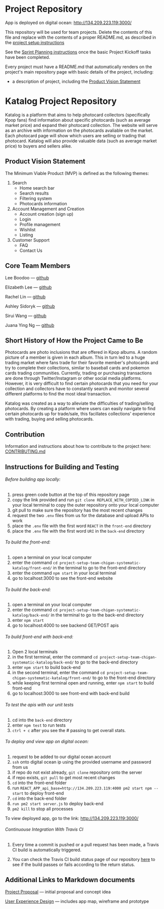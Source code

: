 # Project Repository

App is deployed on digital ocean: http://134.209.223.119:3000/

This repository will be used for team projects. Delete the contents of this file and replace with the contents of a proper README.md, as described in the [project setup instructions](./project-setup-instructions.md)

See the [Sprint Planning instructions](./sprint-planning-instructions.md) once the basic Project Kickoff tasks have been completed.

Every project must have a README.md that automatically renders on the project's main repository page with basic details of the project, including:

- a description of project, including the [Product Vision Statement](https://knowledge.kitchen/Scrum_development_framework#Product_vision_statement)

# Katalog Project Repository
Katalog is a platform that aims to help photocard collectors (specifically Kpop fans) find information about specific photocards (such as average market price) and expand their photocard collection. The website will serve as an archive with information on the photocards avaliable on the market. Each photocard page will show which users are selling or trading that photocard. Katalog will also provide valuable data (such as average market price) to buyers and sellers alike. 

## Product Vision Statement 
The Minimum Viable Product (MVP) is defined as the following themes:

1. Search
    - Home search bar
    - Search results 
    - Filtering system
    - Photocards information 
2. Account Management and Creation
    - Account creation (sign up)
    - Login 
    - Profile management 
    - Wishlist
    - Listing
3. Customer Support 
    - FAQ
    - Contact Us

## Core Team Members 
Lee Boodoo — [github](https://www.GitHub.com/LeeBoodoo)

Elizabeth Lee — [github](https://github.com/elizabethlee13)

Rachel Lin — [github](https://github.com/rclin1)

Ashley Sidoryk — [github](github.com/ashleysidoryk)

Sirui Wang — [github](https://github.com/David12345666)

Juana Ying Ng — [github](https://github.com/juanang207)

## Short History of How the Project Came to Be
Photocards are photo inclusions that are offered in Kpop albums. A random picture of a member is given in each album. This in turn led to a huge trading market where fans trade for their favorite member's photocards and try to complete their collections, similar to baseball cards and pokemon cards trading communities. Currently, trading or purchasing transactions are done through Twitter/Instagram or other social media platforms. However, it is very difficult to find certain photocards that you need for your collection and collectors have to constantly search and monitor several different platforms to find the most ideal transaction. 

Katalog was created as a way to alleviate the difficulties of trading/selling photocards. By creating a platform where users can easily navigate to find certain photocards up for trade/sale, this facillates collections' experience with trading, buying and selling photocards.

## Contribution
Information and instructions about how to contribute to the project here: [CONTRIBUTING.md](./CONTRIBUTING.md)


## Instructions for Building and Testing 
###### Before building app locally:
1. press green code button at the top of this repository page
2. copy the link provided and run `git clone REPLACE_WITH_COPIED_LINK` in your local terminal to copy the outer repository onto your local computer
3. git pull to make sure the repository has the most recent changes 
4. request the two `.env` files from us for the database and upload APIs to work
5. place the `.env` file with the first word `REACT` in the `front-end` directory
6. place the `.env` file with the first word `URI` in the `back-end` directory

###### To build the front-end: 
1. open a terminal on your local computer
2. enter the command `cd project-setup-team-chigan-systematic-katalog/front-end/` in the terminal to go to the front-end directory
3. enter the command `npm start` in your local terminal 
4. go to localhost:3000 to see the front-end website

###### To build the back-end: 
1. open a terminal on your local computer
2. enter the command `cd project-setup-team-chigan-systematic-katalog/back-end/` in the terminal to go to the back-end directory
3. enter `npm start` 
4. go to localhost:4000 to see backend GET/POST apis

###### To build front-end with back-end:
1. Open 2 local terminals 
2. in the first terminal, enter the command `cd project-setup-team-chigan-systematic-katalog/back-end/` to go to the back-end directory
3. enter `npm start` to build back-end
4. in the second terminal, enter the command `cd project-setup-team-chigan-systematic-katalog/front-end/` to go to the front-end directory
5. while keeping first terminal open and running, enter `npm start` to build front-end 
6. go to localhost:3000 to see front-end with back-end build

###### To test the apis with our unit tests 
1. cd into the `back-end` directory  
2. enter `npm test` to run tests
3. `ctrl + c` after you see the # passing to get overall stats.

###### To deploy and view app on digital ocean:
1. request to be added to our digital ocean account
2. `ssh` onto digital ocean ip using the provided username and password from us
4. if repo do not exist already, `git clone` repository onto the server
5. if repo exists, `git pull` to get most recent changes
6. `cd` into the front-end folder
7. run `REACT_APP_api_base=http://134.209.223.119:4000 pm2 start npm -- start` to deploy front-end 
8. `cd` into the back-end folder  
9. `run pm2 start server.js` to deploy back-end 
10. `pm2 kill` to stop all processes

To view deployed app, go to the link: http://134.209.223.119:3000/

###### Continuouse Integration With Travis CI
1. Every time a commit is pushed or a pull request has been made, a Travis CI build is automatically triggered.

2. You can check the Travis CI build status page of our repository [here](https://travis-ci.com/github/agile-dev-assignments/project-setup-team-chigan-systematic-katalog) to see if the build passes or fails according to the return status. 

## Additional Links to Markdown documents
[Project Proposal](https://github.com/agile-dev-assignments/project-proposal-jyn229/blob/main/README.md) — initial proposal and concept idea

[User Experience Design](https://github.com/agile-dev-assignments/user-experience-design-team-chigan-systematic-katalog) — includes app map, wireframe and prototype
